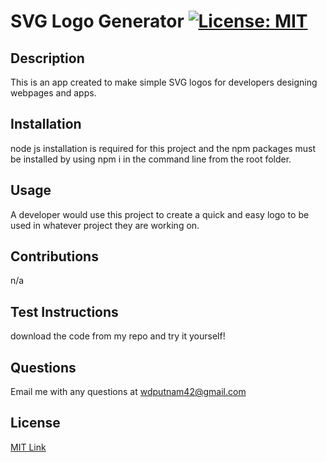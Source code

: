 # SVG Logo Generator     [![License: MIT](https://img.shields.io/badge/License-MIT-yellow.svg)](https://opensource.org/licenses/MIT)
 ## Description
This is an app created to make simple SVG logos for developers designing webpages and apps.
 ## Installation
 node js installation is required for this project and the npm packages must be installed by using npm i in the command line from the root folder.
## Usage
A developer would use this project to create a quick and easy logo to be used in whatever project they are working on.
## Contributions
n/a
## Test Instructions
download the code from my repo and try it yourself!
## Questions
Email me with any questions at wdputnam42@gmail.com
## License
[MIT Link](https://opensource.org/license/mit/)

  

